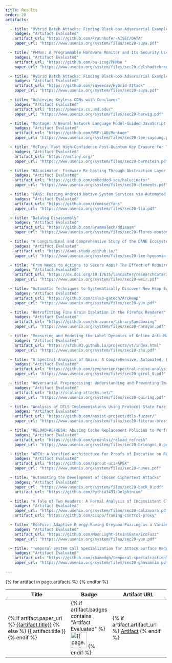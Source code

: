 ```yaml
---
title: Results
order: 20
artifacts:

  - title: "Hybrid Batch Attacks: Finding Black-box Adversarial Examples with Limited Queries"
    badges: "Artifact Evaluated"
    artifact_url: "https://github.com/Fraunhofer-AISEC/DATA"
    paper_url: "https://www.usenix.org/system/files/sec20-suya.pdf"

  - title: "PHMon: A Programmable Hardware Monitor and Its Security Use Cases"
    badges: "Artifact Evaluated"
    artifact_url: "https://github.com/bu-icsg/PHMon "
    paper_url: "https://www.usenix.org/system/files/sec20-delshadtehrani.pdf"

  - title: "Hybrid Batch Attacks: Finding Black-box Adversarial Examples with Limited Queries"
    badges: "Artifact Evaluated"
    artifact_url: "https://github.com/suyeecav/Hybrid-Attack"
    paper_url: "https://www.usenix.org/system/files/sec20-suya.pdf"

  - title: "Achieving Keyless CDNs with Conclaves"
    badges: "Artifact Evaluated"
    artifact_url: "https://phoenix.cs.umd.edu/"
    paper_url: "https://www.usenix.org/system/files/sec20-herwig.pdf"

  - title: "Montage: A Neural Network Language Model-Guided JavaScript Fuzzer"
    badges: "Artifact Evaluated"
    artifact_url: "https://github.com/WSP-LAB/Montage"
    paper_url: "https://www.usenix.org/system/files/sec20-lee-suyoung.pdf"

  - title: "McTiny: Fast High-Confidence Post-Quantum Key Erasure for Tiny Network Servers"
    badges: "Artifact Evaluated"
    artifact_url: "https://mctiny.org/"
    paper_url: "https://www.usenix.org/system/files/sec20-bernstein.pdf"

  - title: "HALucinator: Firmware Re-hosting Through Abstraction Layer Emulation"
    badges: "Artifact Evaluated"
    artifact_url: "https://github.com/embedded-sec/halucinator"
    paper_url: "https://www.usenix.org/system/files/sec20-clements.pdf"

  - title: "FANS: Fuzzing Android Native System Services via Automated Interface Analysis"
    badges: "Artifact Evaluated"
    artifact_url: "https://github.com/iromise/fans"
    paper_url: "https://www.usenix.org/system/files/sec20-liu.pdf"

  - title: "Datalog Disassembly"
    badges: "Artifact Evaluated"
    artifact_url: "https://github.com/GrammaTech/ddisasm"
    paper_url: "https://www.usenix.org/system/files/sec20-flores-montoya.pdf"

  - title: "A Longitudinal and Comprehensive Study of the DANE Ecosystem in Email"
    badges: "Artifact Evaluated"
    artifact_url: "https://dane-study.github.io/"
    paper_url: "https://www.usenix.org/system/files/sec20-lee-hyeonmin.pdf"

  - title: "From Needs to Actions to Secure Apps? The Effect of Requirements and Developer Practices on App Security"
    badges: "Artifact Evaluated"
    artifact_url: "https://dx.doi.org/10.17635/lancaster/researchdata/319"
    paper_url: "https://www.usenix.org/system/files/sec20-weir.pdf"

  - title: "Automatic Techniques to Systematically Discover New Heap Exploitation Primitives"
    badges: "Artifact Evaluated"
    artifact_url: "https://github.com/sslab-gatech/ArcHeap"
    paper_url: "https://www.usenix.org/system/files/sec20-yun.pdf"

  - title: "Retrofitting Fine Grain Isolation in the Firefox Renderer"
    badges: "Artifact Evaluated"
    artifact_url: "https://github.com/shravanrn/LibrarySandboxing"
    paper_url: "https://www.usenix.org/system/files/sec20-narayan.pdf"

  - title: "Measuring and Modeling the Label Dynamics of Online Anti-Malware Engines"
    badges: "Artifact Evaluated"
    artifact_url: "https://sfzhu93.github.io/projects/vt/index.html"
    paper_url: "https://www.usenix.org/system/files/sec20-zhu.pdf"

  - title: "A Spectral Analysis of Noise: A Comprehensive, Automated, Formal Analysis of Diffie-Hellman Protocols"
    badges: "Artifact Evaluated"
    artifact_url: "https://github.com/symphorien/spectral-noise-analysis-usenix-artifact"
    paper_url: "https://www.usenix.org/system/files/sec20-girol_0.pdf"

  - title: "Adversarial Preprocessing: Understanding and Preventing Image-Scaling Attacks in Machine Learning"
    badges: "Artifact Evaluated"
    artifact_url: "http://scaling-attacks.net/"
    paper_url: "https://www.usenix.org/system/files/sec20-quiring.pdf"

  - title: "Analysis of DTLS Implementations Using Protocol State Fuzzing"
    badges: "Artifact Evaluated"
    artifact_url: "https://github.com/assist-project/dtls-fuzzer/"
    paper_url: "https://www.usenix.org/system/files/sec20-fiterau-brostean.pdf"

  - title: "RELOAD+REFRESH: Abusing Cache Replacement Policies to Perform Stealthy Cache Attacks"
    badges: "Artifact Evaluated"
    artifact_url: "https://github.com/greenlsi/reload_refresh"
    paper_url: "https://www.usenix.org/system/files/sec20-briongos_0.pdf"

  - title: "APEX: A Verified Architecture for Proofs of Execution on Remote Devices under Full Software Compromise"
    badges: "Artifact Evaluated"
    artifact_url: "https://github.com/sprout-uci/APEX"
    paper_url: "https://www.usenix.org/system/files/sec20-nunes.pdf"

  - title: "Automating the Development of Chosen Ciphertext Attacks"
    badges: "Artifact Evaluated"
    paper_url: "https://www.usenix.org/system/files/sec20-beck_0.pdf"
    artifact_url: "https://github.com/Pythia3431/Delphinium"

  - title: "A Tale of Two Headers: A Formal Analysis of Inconsistent Click-Jacking Protection on the Web"
    badges: "Artifact Evaluated"
    paper_url: "https://www.usenix.org/system/files/sec20-calzavara.pdf"
    artifact_url: "https://github.com/cispa/framing-control-proxy"

  - title: "EcoFuzz: Adaptive Energy-Saving Greybox Fuzzing as a Variant of the Adversarial Multi-Armed Bandit"
    badges: "Artifact Evaluated"
    artifact_url: "https://github.com/MoonLight-SteinsGate/EcoFuzz"
    paper_url: "https://www.usenix.org/system/files/sec20-yue.pdf"

  - title: "Temporal System Call Specialization for Attack Surface Reduction"
    badges: "Artifact Evaluated"
    artifact_url: "https://github.com/shamedgh/temporal-specialization"
    paper_url: "https://www.usenix.org/system/files/sec20-ghavamnia.pdf"

---
```


<table>
  <thead>
    <tr>
      <th>Title</th>
      <th>Badge</th>
      <th>Artifact URL</th>
    </tr>
  </thead>
  <tbody>
  {% for artifact in page.artifacts %}
    <tr>
      <td>
        {% if artifact.paper_url %}
          <a href="{{artifact.paper_url}}">{{artifact.title}}</a>
        {% else %}
          {{ artifact.title }}
        {% endif %}
      </td>
      <td width=62>
        {% if artifact.badges contains "Artifact Evaluated" %}
          <img src="{{ site.baseurl }}/images/usenix_artifact_evaluation_passed_125.png" alt="{{ page.badges }}" width="50px">
        {% endif %}
      </td>
      <td>
        {% if artifact.artifact_url %}
          <a href="{{artifact.artifact_url}}">Artifact</a>
        {% endif %}
      </td>
    </tr>
  {% endfor %}
  </tbody>
</table>
